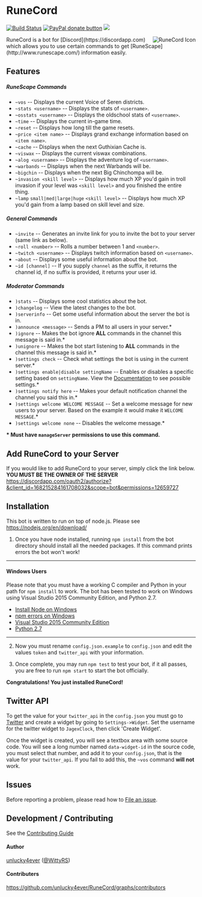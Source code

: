 RuneCord
========
[![Build Status](https://david-dm.org/unlucky4ever/RuneCord.svg)](https://david-dm.org/unlucky4ever/RuneCord)
<span class="badge-paypal"><a href="https://paypal.me/unlucky4ever" title="Donate to this project using Paypal"><img src="https://img.shields.io/badge/paypal-donate-yellow.svg" alt="PayPal donate button" /></a></span>
<a href="https://zenhub.io"><img src="https://img.shields.io/badge/RuneCord-Zenhub.io-blue.svg"></a>

<img src="http://i.imgur.com/TkiKjWM.png" alt="RuneCord Icon" align="right" />
RuneCord is a bot for [Discord](https://discordapp.com) which allows you to use certain commands to get [RuneScape](http://www.runescape.com/) information easily.

Features
--------

##### RuneScape Commands
* `~vos` -- Displays the current Voice of Seren districts.
* `~stats <username>` -- Displays the stats of `<username>`.
* `~osstats <username>` -- Displays the oldschool stats of `<username>`.
* `~time` -- Displays the current in-game time.
* `~reset` -- Displays how long till the game resets.
* `~price <item name>` -- Displays grand exchange information based on `<item name>`.
* `~cache` -- Displays when the next Guthixian Cache is.
* `~viswax` -- Displays the current viswax combinations.
* `~alog <username>` -- Displays the adventure log of `<username>`.
* `~warbands` -- Displays when the next Warbands will be.
* `~bigchin` -- Displays when the next Big Chinchompa will be.
* `~invasion <skill level>` -- Displays how much XP you'd gain in troll invasion if your level was `<skill level>` and you finished the entire thing.
* `~lamp` `small|med|large|huge` `<skill level>` -- Displays how much XP you'd gain from a lamp based on skill level and size.

##### General Commands
* `~invite` -- Generates an invite link for you to invite the bot to your server (same link as below).
* `~roll <number>` -- Rolls a number between 1 and `<number>`.
* `~twitch <username>` -- Displays twitch information based on `<username>`.
* `~about` -- Displays some useful information about the bot.
* `~id [channel]` -- If you supply `channel` as the suffix, it returns the channel id, if no suffix is provided, it returns your user id.

##### Moderator Commands
* `)stats` -- Displays some cool statistics about the bot.
* `)changelog` -- View the latest changes to the bot.
* `)serverinfo` -- Get some useful information about the server the bot is in.
* `)announce <message>` -- Sends a PM to all users in your server.*
* `)ignore` -- Makes the bot ignore **ALL** commands in the channel this message is said in.*
* `)unignore` -- Makes the bot start listening to **ALL** commands in the channel this message is said in.*
* `)settings check` -- Check what settings the bot is using in the current server.*
* `)settings enable|disable settingName` -- Enables or disables a specific setting based on `settingName`. View the [Documentation](https://unlucky4ever.github.io/RuneCord/) to see possible settings.*
* `)settings notify here` -- Makes your default notification channel the channel you said this in.*
* `)settings welcome WELCOME MESSAGE` -- Set a welcome message for new users to your server. Based on the example it would make it `WELCOME MESSAGE`.*
* `)settings welcome none` -- Disables the welcome message.*

**\* Must have `manageServer` permissions to use this command.**

Add RuneCord to your Server
---------------------------
If you would like to add RuneCord to your server, simply click the link below. **YOU MUST BE THE OWNER OF THE SERVER**
https://discordapp.com/oauth2/authorize?&client_id=168215284161708032&scope=bot&permissions=12659727

Installation
------------
This bot is written to run on top of node.js. Please see https://nodejs.org/en/download/

1. Once you have node installed, running `npm install` from the bot directory should install all the needed packages. If this command prints errors the bot won't work!
  ___
  #### Windows Users
  Please note that you must have a working C compiler and Python in your path for `npm install` to work. The bot has been tested to work on Windows using Visual Studio 2015 Community Edition, and Python 2.7.
  - [Install Node on Windows](http://blog.teamtreehouse.com/install-node-js-npm-windows)
  - [npm errors on Windows](http://stackoverflow.com/questions/21365714/nodejs-error-installing-with-npm)
  - [Visual Studio 2015 Community Edition](https://www.visualstudio.com/en-us/products/visual-studio-community-vs.aspx)
  - [Python 2.7](https://www.python.org/downloads/)  

  ___
2. Now you must rename `config.json.example` to `config.json` and edit the values `token` and `twitter_api` with your information.

3. Once complete, you may run `npm test` to test your bot, if it all passes, you are free to run `npm start` to start the bot officially.

**Congratulations! You just installed RuneCord!**

Twitter API
-----------
To get the value for your `twitter_api` in the `config.json` you must go to [Twitter](https://twitter.com/) and create a widget by going to `Settings->Widget`. Set the username for the twitter widget to `JagexClock`, then click 'Create Widget'.

Once the widget is created, you will see a textbox area with some source code. You will see a long number named `data-widget-id` in the source code, you must select that number, and add it to your `config.json`, that is the value for your `twitter_api`. If you fail to add this, the `~vos` command **will not** work.

Issues
------
Before reporting a problem, please read how to [File an issue](https://github.com/unlucky4ever/RuneCord/blob/master/CONTRIBUTING.md#file-an-issue).

Development / Contributing
--------------------------
See the [Contributing Guide](https://github.com/unlucky4ever/RuneCord/blob/master/CONTRIBUTING.md#development)

#### Author
[unlucky4ever](https://github.com/unlucky4ever) ([@WittyRS](https://twitter.com/WittyRS))

#### Contributers
https://github.com/unlucky4ever/RuneCord/graphs/contributors
